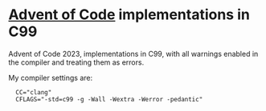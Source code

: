 # [Advent of Code](https://adventofcode.com/) implementations in C99

Advent of Code 2023, implementations in C99, with all warnings enabled in the
compiler and treating them as errors.

My compiler settings are:

```
  CC="clang"
  CFLAGS="-std=c99 -g -Wall -Wextra -Werror -pedantic"
```
